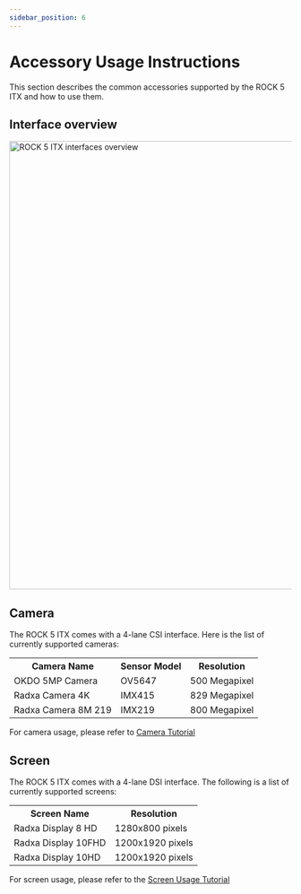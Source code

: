 ```yaml
---
sidebar_position: 6
---
```


# Accessory Usage Instructions

This section describes the common accessories supported by the ROCK 5 ITX and how to use them.

## Interface overview

<img src="/img/rock5itx/rock5itx-interface-overview.webp" width="800" alt="ROCK 5 ITX interfaces overview" />

## Camera

The ROCK 5 ITX comes with a 4-lane CSI interface. Here is the list of currently supported cameras:

<table>
  <tr>
    <th>Camera Name</th>
    <th>Sensor Model</th>
    <th>Resolution</th>
  </tr>
  <tr>
    <td>OKDO 5MP Camera</td>
    <td>OV5647</td>
    <td>500 Megapixel</td>
  </tr>
  <tr>
    <td>Radxa Camera 4K</td>
    <td>IMX415</td>
    <td>829 Megapixel</td>
  </tr>
  <tr>
    <td>Radxa Camera 8M 219</td>
    <td>IMX219</td>
    <td>800 Megapixel</td>
  </tr>
</table>

For camera usage, please refer to [Camera Tutorial](../accessories/camera)

## Screen

The ROCK 5 ITX comes with a 4-lane DSI interface. The following is a list of currently supported screens:

<table>
  <tr>
    <th>Screen Name</th>
    <th>Resolution</th>
  </tr>
  <tr>
    <td>Radxa Display 8 HD</td>
    <td>1280x800 pixels</td>
  </tr>
  <tr>
    <td>Radxa Display 10FHD</td>
    <td>1200x1920 pixels </td>
  </tr>
  <tr>
    <td>Radxa Display 10HD</td>
    <td>1200x1920 pixels </td>
  </tr>
</table>

For screen usage, please refer to the [Screen Usage Tutorial](../accessories/display)
